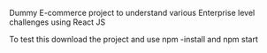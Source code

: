 Dummy E-commerce project to understand various Enterprise level challenges using React JS

To test this download the project and use npm -install and npm start
